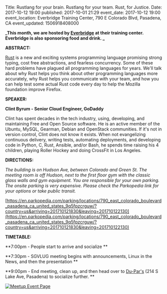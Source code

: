 Title: Rustlang for your brain. Rustlang for your team. Rust, for Justice.
Date: 2017-10-12 19:00
published: 2017-10-01 21:29
event_date: 2017-10-12 19:00
event_location: Everbridge Training Center, 790 E Colorado Blvd, Pasadena, CA
event_updated: 1506918408000

**_This month, we are hosted by [Everbridge](https://www.everbridge.com/) at their training center. Everbridge is also sponsoring food and drink. _**

**ABSTRACT:**
  
[Rust](https://www.rust-lang.org/en-US/) is a new and exciting systems programming language promising strong
typing, cost free abstractions, and fearless concurrency. Some of these hard
problems have plagued all programming languages for years. We'll talk about
why Rust helps you think about other programming languages more accurately,
why Rust helps you communicate with your team, and how you can help test some
actual Rust code every day to help the Mozilla foundation improve Firefox.

**SPEAKER:**

**Clint Byrum - Senior Cloud Engineer, GoDaddy**
  
Clint has spent decades in the tech industry, using, developing, and
maintaining Free and Open Source software. He is an active member of the
Ubuntu, MySQL, Gearman, Debian and OpenStack communities. If it's not in
version control, Clint does not know it exists. When not evangelizing
continuous delivery, writing tests, automating deployments, and developing
code in Python, C, Rust, Ansible, and/or Bash, he spends time raising his 4
children, playing Roller Hockey and doing CrossFit in Los Angeles.

  
**DIRECTIONS:**

_The building is on Hudson Ave, between Colorado and Green St. The meeting
room is off Hudson, next to the first floor gym with the classic glass walls
and gym equipment. You are responsible for your own parking. The onsite
parking is very expensive. Please check the Parkopedia link for your options
or take public transit._

[https://en.parkopedia.com/parking/locations/790_east_colorado_boulevard_pasadena_ca_united_states_9q5fpzcrguw/?country=us&arriving=201710121830&leaving=201710122130](https://en.parkopedia.com/parking/locations/790_east_colorado_boulevard_pasadena_ca_united_states_9q5fpzcrguw/?country=us&arriving=201710121830&leaving=201710122130)  


**TIMETABLE:**

**7:00pm - People start to arrive and socialize **

**7:30pm - SGVLUG meeting begins with announcements, Linux in the News, and then the presentation **

**9:00pm - End meeting, clean up, and then head over to [Du-Par's](https://www.yelp.com/biz/du-pars-restaurant-and-bakery-los-angeles) (214 S Lake Ave, Pasadena) to socialize further. **


[ ![Meetup Event Page]({filename}/images/meetup_logo_45.png) ](https://www.meetup.com/SGVTech/events/241068385/)
